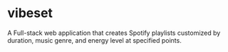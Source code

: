 # vibeset

A Full-stack web application that creates Spotify playlists customized by duration, music genre, and energy level at specified points.
